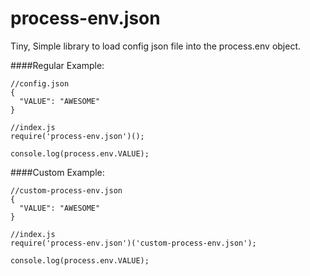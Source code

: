 # process-env.json

Tiny, Simple library to load config json file into the process.env object.

####Regular Example:
```
//config.json
{
  "VALUE": "AWESOME"
}
```

```
//index.js
require('process-env.json')();

console.log(process.env.VALUE);
```

####Custom Example:
```
//custom-process-env.json
{
  "VALUE": "AWESOME"
}
```

```
//index.js
require('process-env.json')('custom-process-env.json');

console.log(process.env.VALUE);
```
